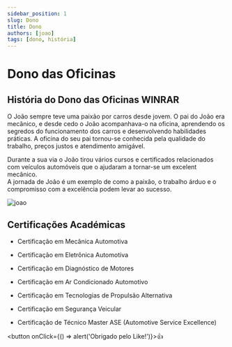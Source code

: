 ```yaml
---
sidebar_position: 1
slug: Dono
title: Dono
authors: [joao]
tags: [dono, história]
---
```


# Dono das Oficinas

## História do Dono das Oficinas WINRAR

O João sempre teve uma paixão por carros desde jovem. O pai do João era mecânico, e desde cedo o João acompanhava-o na oficina, aprendendo os segredos do funcionamento dos carros e desenvolvendo habilidades práticas. A oficina do seu pai tornou-se conhecida pela qualidade do trabalho, preços justos e atendimento amigável. 

Durante a sua via o João tirou vários cursos e certificados relacionados com veículos automóveis que o ajudaram a tornar-se um excelent mecânico.  
A jornada de João é um exemplo de como a paixão, o trabalho árduo e o compromisso com a excelência podem levar ao sucesso.

![joao](https://cdn.discordapp.com/attachments/1049372613945851975/1189647128641941665/perfilCEO.png?ex=659eec3a&is=658c773a&hm=58e8fc9f1dbe41736803ab734555b47fd257ee7d802c311a0bad0678a4372e31&)

## Certificações Académicas

+ Certificação em Mecânica Automotiva

+ Certificação em Eletrônica Automotiva

+ Certificação em Diagnóstico de Motores

+ Certificação em Ar Condicionado Automotivo

+ Certificação em Tecnologias de Propulsão Alternativa

+ Certificação em Segurança Veicular

+ Certificação de Técnico Master ASE (Automotive Service Excellence)

<button onClick={() => alert('Obrigado pelo Like!')}>:thumbsup:</button>